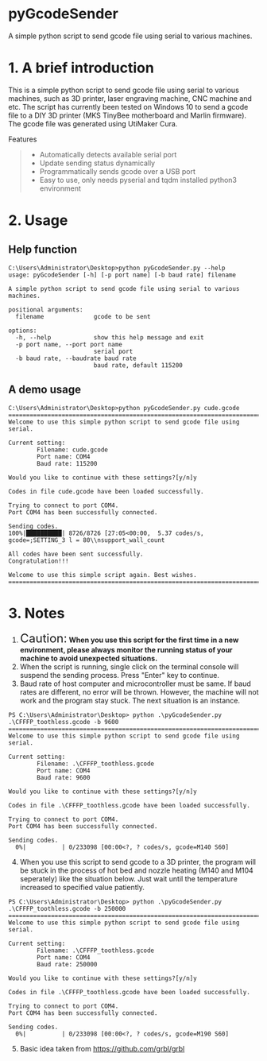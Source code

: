 # pyGcodeSender
A simple python script to send gcode file using serial to various machines.

# 1. A brief introduction
This is a simple python script to send gcode file using serial to various machines, such as 3D printer, laser engraving machine, CNC machine and etc.
The script has currently been tested on Windows 10 to send a gcode file to a DIY 3D printer (MKS TinyBee motherboard and Marlin firmware). The gcode file was generated using UtiMaker Cura.

Features
>- Automatically detects available serial port
>- Update sending status dynamically
>- Programmatically sends gcode over a USB port
>- Easy to use, only needs pyserial and tqdm installed python3 environment

# 2. Usage
## Help function
```console
C:\Users\Administrator\Desktop>python pyGcodeSender.py --help
usage: pyGcodeSender [-h] [-p port name] [-b baud rate] filename

A simple python script to send gcode file using serial to various machines.

positional arguments:
  filename              gcode to be sent

options:
  -h, --help            show this help message and exit
  -p port name, --port port name
                        serial port
  -b baud rate, --baudrate baud rate
                        baud rate, default 115200
```
## A demo usage
```console
C:\Users\Administrator\Desktop>python pyGcodeSender.py cude.gcode
====================================================================================================
Welcome to use this simple python script to send gcode file using serial.

Current setting:
        Filename: cude.gcode
        Port name: COM4
        Baud rate: 115200

Would you like to continue with these settings?[y/n]y

Codes in file cude.gcode have been loaded successfully.

Trying to connect to port COM4.
Port COM4 has been successfully connected.

Sending codes.
100%|██████████| 8726/8726 [27:05<00:00,  5.37 codes/s, gcode=;SETTING_3 l = 80\\nsupport_wall_count

All codes have been sent successfully.
Congratulation!!!

Welcome to use this simple script again. Best wishes.
====================================================================================================
```

# 3. Notes
1. <font size=5>Caution:</font> **When you use this script for the first time in a new environment, please always monitor the running status of your machine to avoid unexpected situations.**
2. When the script is running, single click on the terminal console will suspend the sending process. Press "Enter" key to continue.
3. Baud rate of host computer and microcontroller must be same. If baud rates are different, no error will be thrown. However, the machine will not work and the program stay stuck. The next situation is an instance.
```console
PS C:\Users\Administrator\Desktop> python .\pyGcodeSender.py .\CFFFP_toothless.gcode -b 9600
========================================================================================================================
Welcome to use this simple python script to send gcode file using serial.

Current setting:
        Filename: .\CFFFP_toothless.gcode
        Port name: COM4
        Baud rate: 9600

Would you like to continue with these settings?[y/n]y

Codes in file .\CFFFP_toothless.gcode have been loaded successfully.

Trying to connect to port COM4.
Port COM4 has been successfully connected.

Sending codes.
  0%|          | 0/233098 [00:00<?, ? codes/s, gcode=M140 S60]
```
4. When you use this script to send gcode to a 3D printer, the program will be stuck in the process of hot bed and nozzle heating (M140 and M104 seperately) like the situation below. Just wait until the temperature increased to specified value patiently.
```console
PS C:\Users\Administrator\Desktop> python .\pyGcodeSender.py .\CFFFP_toothless.gcode -b 250000
========================================================================================================================
Welcome to use this simple python script to send gcode file using serial.

Current setting:
        Filename: .\CFFFP_toothless.gcode
        Port name: COM4
        Baud rate: 250000

Would you like to continue with these settings?[y/n]y

Codes in file .\CFFFP_toothless.gcode have been loaded successfully.

Trying to connect to port COM4.
Port COM4 has been successfully connected.

Sending codes.
  0%|          | 0/233098 [00:00<?, ? codes/s, gcode=M190 S60]
```
5. Basic idea taken from https://github.com/grbl/grbl